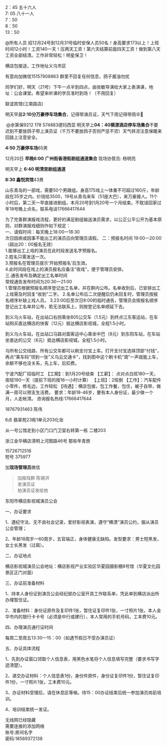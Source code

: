 2：45  五十六人  
7: 05 八十一人  
7：50  
8：50   
13：50    




@所有人员
招12月24号到12月31号临时安保人员50名！身高要求173以上！上班时间12小时！工资140一天！压两天工资！第六天结算前面四天工资！做到第八天工资全部结清。工作非常轻松！明星保卫！

横店包接送，工作地址义乌市区

有意向加微信15157908863
群里不回复任何信息，鸽子酱油勿扰



同学们好，明天（21号）下午一点半到四点，由张敏导演给大家上表演课，地址：公会课堂。希望来听课的学员准时到场！（不用回复）

联谊宾馆(江南路店)  

明天早晨**2:10分万豪停车场集合**，记得带演员证，天气下雨记得带雨伞🌂 


 @余第保9212  178  574883德玛西亚 明天早上**04：40横漂酒店停车场集合**不要迟到不要放鸽子带上演员证（千万不要放鸽子否则严惩不贷）天气转凉注意保暖来回路上注意安全。

**4:50 万豪停车场**65男


12月20日 **早晚6:00**
**广州街香港街剧组通道集合** 现场协管员: 杨明亮    

明天早上 **6:40 明清宫剧组通道**  

**8:30 鑫悦宾馆**43男





山东青岛的一部戏，需要50个男跟组。身高175戏上～体重不可超过160斤，年龄段在35岁之内。价钱给3500，19号从青岛来车（51座大巴），来万豪接人。11个小时后，第二天一早直接进剧组。本月20号到1月20号一个月结束。不耽误回家过年18号晚上点名，联系电话17666417644



为了完善群演报戏流程，更好的满足剧组输送演员需求，以公正公平公开为基本原则，对群演报戏细则作如下规定：  
一、请假时间：每天晚上18:00一18:30  
次日因病或因事不能出工的演员应向管理员请假。
二：预报名时间 
19:00一20:00（超出20：00报名无效）  
1.能够出工上戏的演员在此时段发送名字预报名。  
2.姓名只需发送一次。  
3.预报名在管理员提示‘开始预报名’后生效。  
4.此时间段在戏上的演员报名应备注“夜戏”，便于管理员安排。  
三.通告发布及确定出工名单时间  
常规通告发布时间为20:30一21:00  
1.管理员根据预报名顺序登记出工名单，并在群内公布。名单收到后，已安排出工上戏需及时回复“收到"二字。
2.名单公布后二次提醒后仍未回复时，管理员按报名顺序补缺上戏人员。
3.23:00后至次日8:00的临时通告，管理员会按报名顺序登记出工名单并公布，若无法联系上，则按登记名单顺延下去。







到义乌火车站，在出站口右拐乘坐805公交车（1.5元）到终点江东客运站，在车站购买直达横店的快客（12元）抵达横店影视城，全程1.5小时。  

到义乌火车站，在出站口马路对面客运中心乘坐中巴（8元）到东阳车站，在车站坐直达的公交（6元）抵达横店影视城，全程1.5小时。  

乌所有公交线路、所有公交车都可以刷支付宝上车。打开支付宝选择顶部“付钱”，再点“乘车码”领到一张"义乌云交通卡"，找到图中这个刷卡机“滴”一声就能上车，余额不够也没关系，先上车，后扣费。


  


宁波汽配厂招临时工
【工期】：到1月20号结束
【工薪】： 点对点白班180一天，夜班190一天（提前下班的按16一小时计算）
【上班】：2班倒
【工作】：汽车配件小零件，修毛边，工作轻松
【待遇】：横店包接，包工作餐，包住，被子自带，做满一周可以预支生活费。
要求：年龄18-46岁，要有本人身份证，最少做一个月，人走帐清。
咨询报名热线:17666417644  







18767931463  陈伟  

6点 翡翠苑23栋1单元203化妆  

从一号公馆走到小区门口门卫室右转第一栋 二楼203   



浙江金华横店清明上河图路46号  那些年青旅    

15726712516      
短号 375977    

加**现场管理员**微信  
> 加报戏群  陈锡洪    
发演员证  
拍演员证发给他  



东阳市横店影视城演员公会

一、办证要求

1、遵纪守法、无不良社会记录，爱好影视表演，遵守“横漂”演员公约，服从演员公会管理；

2、年龄18周岁—60周岁，五官端正，身体健康无缺陷。发型要求：男士短黑发，女士长黑发（过肩）。

二、办证地点

横店影视城演员公会地址：横店影视产业实验区华夏园摄影棚8号馆（华夏文化园景区正门对面）

三、办证前准备材料

1、持本人身份证到演员公会经纪部办公室开具工作联系单，凭此单到横店派出所办理暂住证。

2、准备材料：身份证原件及复印件1张，暂住证复印件1张，一寸照片1张，本人金华市内的银行卡卡号（必须是中行或建行），本人常用的手机号码，工本费10元。

四、办理演员通行证时间

每周二至周五13:30—15：00（如遇节假日不受办演员证）

五、办证具体流程

1、先到办证窗口领取个人信息表，用黑色水笔将个人信息填写完整（要求书写字迹清楚）。

2、递交办证材料：个人信息表1份，身份件原件，身份证复印件1份，暂住证复印件1份，一寸照片1张，工本费10元。

3、办证材料受理后，请在休息区等候。待15：00办证结束后统一参加演员岗前培训。

4、培训结束统一发证。



无线网已经隐藏  
需要连接的添加网络  
账号:房间名字   
密码:18569372138  




